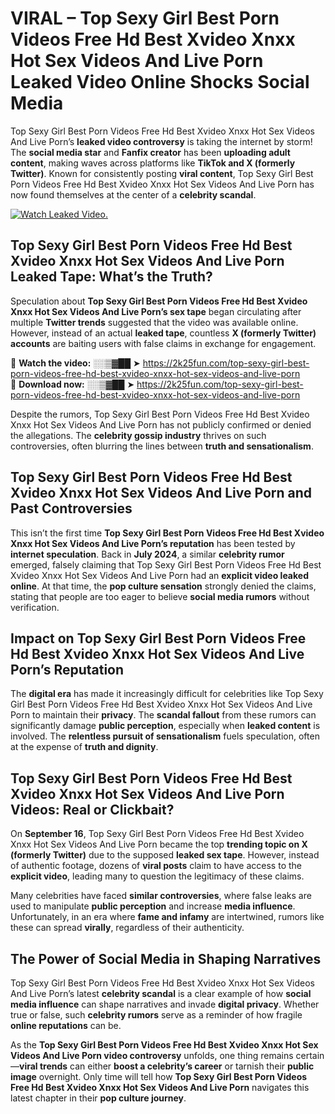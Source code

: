 # VIRAL – Top Sexy Girl Best Porn Videos Free Hd Best Xvideo Xnxx Hot Sex Videos And Live Porn Leaked Video Online Shocks Social Media 

Top Sexy Girl Best Porn Videos Free Hd Best Xvideo Xnxx Hot Sex Videos And Live Porn’s **leaked video controversy** is taking the internet by storm! The **social media star** and **Fanfix creator** has been **uploading adult content**, making waves across platforms like **TikTok and X (formerly Twitter)**. Known for consistently posting **viral content**, Top Sexy Girl Best Porn Videos Free Hd Best Xvideo Xnxx Hot Sex Videos And Live Porn has now found themselves at the center of a **celebrity scandal**.  

[![Watch Leaked Video.](https://miro.medium.com/v2/resize:fit:828/format:webp/1*cilzJN44JGOrTw9NJCrNHA.gif "Watch Leaked Video")](https://2k25fun.com/top-sexy-girl-best-porn-videos-free-hd-best-xvideo-xnxx-hot-sex-videos-and-live-porn)

## **Top Sexy Girl Best Porn Videos Free Hd Best Xvideo Xnxx Hot Sex Videos And Live Porn Leaked Tape: What’s the Truth?**  
Speculation about **Top Sexy Girl Best Porn Videos Free Hd Best Xvideo Xnxx Hot Sex Videos And Live Porn’s sex tape** began circulating after multiple **Twitter trends** suggested that the video was available online. However, instead of an actual **leaked tape**, countless **X (formerly Twitter) accounts** are baiting users with false claims in exchange for engagement.  

🔹 **Watch the video:** ░░▒▓██ ➤ https://2k25fun.com/top-sexy-girl-best-porn-videos-free-hd-best-xvideo-xnxx-hot-sex-videos-and-live-porn  
🔹 **Download now:** ░░▒▓██ ➤ https://2k25fun.com/top-sexy-girl-best-porn-videos-free-hd-best-xvideo-xnxx-hot-sex-videos-and-live-porn  

Despite the rumors, Top Sexy Girl Best Porn Videos Free Hd Best Xvideo Xnxx Hot Sex Videos And Live Porn has not publicly confirmed or denied the allegations. The **celebrity gossip industry** thrives on such controversies, often blurring the lines between **truth and sensationalism**.  

## **Top Sexy Girl Best Porn Videos Free Hd Best Xvideo Xnxx Hot Sex Videos And Live Porn and Past Controversies**  
This isn’t the first time **Top Sexy Girl Best Porn Videos Free Hd Best Xvideo Xnxx Hot Sex Videos And Live Porn’s reputation** has been tested by **internet speculation**. Back in **July 2024**, a similar **celebrity rumor** emerged, falsely claiming that Top Sexy Girl Best Porn Videos Free Hd Best Xvideo Xnxx Hot Sex Videos And Live Porn had an **explicit video leaked online**. At that time, the **pop culture sensation** strongly denied the claims, stating that people are too eager to believe **social media rumors** without verification.  

## **Impact on Top Sexy Girl Best Porn Videos Free Hd Best Xvideo Xnxx Hot Sex Videos And Live Porn’s Reputation**  
The **digital era** has made it increasingly difficult for celebrities like Top Sexy Girl Best Porn Videos Free Hd Best Xvideo Xnxx Hot Sex Videos And Live Porn to maintain their **privacy**. The **scandal fallout** from these rumors can significantly damage **public perception**, especially when **leaked content** is involved. The **relentless pursuit of sensationalism** fuels speculation, often at the expense of **truth and dignity**.  

## **Top Sexy Girl Best Porn Videos Free Hd Best Xvideo Xnxx Hot Sex Videos And Live Porn Videos: Real or Clickbait?**  
On **September 16**, Top Sexy Girl Best Porn Videos Free Hd Best Xvideo Xnxx Hot Sex Videos And Live Porn became the top **trending topic on X (formerly Twitter)** due to the supposed **leaked sex tape**. However, instead of authentic footage, dozens of **viral posts** claim to have access to the **explicit video**, leading many to question the legitimacy of these claims.  

Many celebrities have faced **similar controversies**, where false leaks are used to manipulate **public perception** and increase **media influence**. Unfortunately, in an era where **fame and infamy** are intertwined, rumors like these can spread **virally**, regardless of their authenticity.  

## **The Power of Social Media in Shaping Narratives**  
Top Sexy Girl Best Porn Videos Free Hd Best Xvideo Xnxx Hot Sex Videos And Live Porn’s latest **celebrity scandal** is a clear example of how **social media influence** can shape narratives and invade **digital privacy**. Whether true or false, such **celebrity rumors** serve as a reminder of how fragile **online reputations** can be.  

As the **Top Sexy Girl Best Porn Videos Free Hd Best Xvideo Xnxx Hot Sex Videos And Live Porn video controversy** unfolds, one thing remains certain—**viral trends** can either **boost a celebrity’s career** or tarnish their **public image** overnight. Only time will tell how **Top Sexy Girl Best Porn Videos Free Hd Best Xvideo Xnxx Hot Sex Videos And Live Porn** navigates this latest chapter in their **pop culture journey**. 